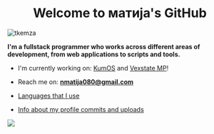 <h1 align="center">Welcome to матија's GitHub</h1>

<p align="left"><img src="https://komarev.com/ghpvc/?username=tkemza&label=Profile%20views&color=0e75b6&style=flat" alt="tkemza" /></p>
<p>
    <b>I'm a fullstack programmer who works across different areas of development, from web applications to scripts and tools.
</b> 
<br>

- I'm currently working on: [KumOS](https://github.com/TodorW/ZephyrOS) and [Vexstate MP](https://github.com/vexstate)!
 
- Reach me on: **nmatija080@gmail.com**

- [Languages that I use](technologies.md)

- [Info about my profile commits and uploads](info.md)

![](https://github-readme-stats.vercel.app/api/top-langs/?username=n11kol11c&layout=compact&theme=dark&hide_border=true&count_private=true&cache_seconds=60)
